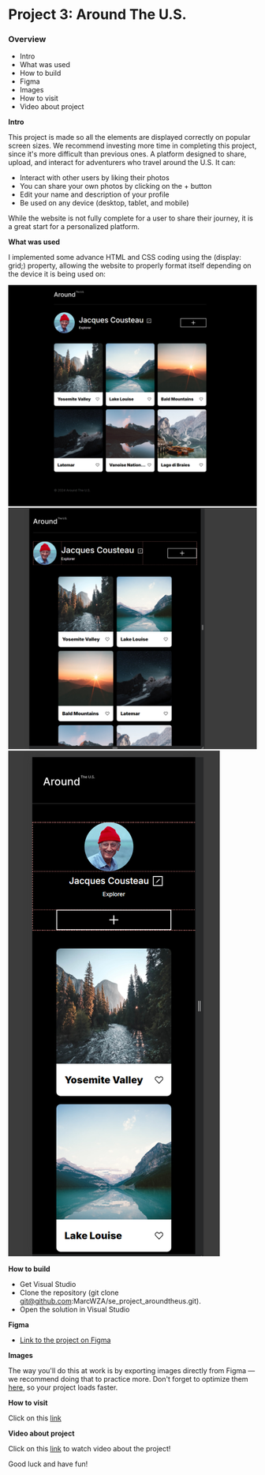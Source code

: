 # Project 3: Around The U.S.

### Overview

- Intro
- What was used
- How to build
- Figma
- Images
- How to visit
- Video about project

**Intro**

This project is made so all the elements are displayed correctly on popular screen sizes. We recommend investing more time in completing this project, since it's more difficult than previous ones.
A platform designed to share, upload, and interact for adventurers who travel around the U.S. It can:

- Interact with other users by liking their photos
- You can share your own photos by clicking on the + button
- Edit your name and description of your profile
- Be used on any device (desktop, tablet, and mobile)

While the website is not fully complete for a user to share their journey, it is a great start for a personalized platform.

**What was used**

I implemented some advance HTML and CSS coding using the (display: grid;) property, allowing the website to properly format itself depending on the device it is being used on:

![Platform on desktop](./images/demo/Screenshot%202024-02-20%20001015.png)
![Platform on tablet](./images/demo/Screenshot%202024-02-20%20001048.png)
![Platform on mobile](./images/demo/Screenshot%202024-02-20%20001114.png)

**How to build**

- Get Visual Studio
- Clone the repository (git clone git@github.com:MarcWZA/se_project_aroundtheus.git).
- Open the solution in Visual Studio

**Figma**

- [Link to the project on Figma](https://www.figma.com/file/ii4xxsJ0ghevUOcssTlHZv/Sprint-3%3A-Around-the-US?node-id=0%3A1)

**Images**

The way you'll do this at work is by exporting images directly from Figma — we recommend doing that to practice more. Don't forget to optimize them [here](https://tinypng.com/), so your project loads faster.

**How to visit**

Click on this [link](https://marcwza.github.io/se_project_aroundtheus/)

**Video about project**

Click on this [link](https://drive.google.com/file/d/1nX-GZ9_YsbcLz6B9uaEHLb_4pubRv6B-/view?usp=sharing) to watch video about the project!

Good luck and have fun!
